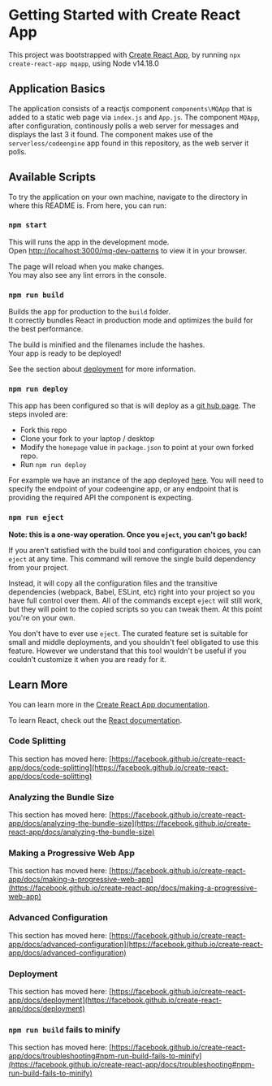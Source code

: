 # Getting Started with Create React App

This project was bootstrapped with [Create React App](https://github.com/facebook/create-react-app), by running `npx create-react-app mqapp`, using Node v14.18.0


## Application Basics

The application consists of a reactjs component `components\MQApp` that is added to a static web page via `index.js` and `App.js`. The component `MQApp`, after configuration, continously polls a web server for messages and displays the last 3 it found. The component makes use of the `serverless/codeengine` app found in this repository, as the web server it polls. 

## Available Scripts

To try the application on your own machine, navigate to the directory in where this README is. From here, you can run:

### `npm start`

This will runs the app in the development mode.\
Open [http://localhost:3000/mq-dev-patterns](http://localhost:3000/mq-dev-patterns) to view it in your browser.

The page will reload when you make changes.\
You may also see any lint errors in the console.


### `npm run build`

Builds the app for production to the `build` folder.\
It correctly bundles React in production mode and optimizes the build for the best performance.

The build is minified and the filenames include the hashes.\
Your app is ready to be deployed!

See the section about [deployment](https://facebook.github.io/create-react-app/docs/deployment) for more information.


### `npm run deploy`

This app has been configured so that is will deploy as a [git hub page](https://create-react-app.dev/docs/deployment/#github-pages). The steps involed are:
* Fork this repo
* Clone your fork to your laptop / desktop
* Modify the `homepage` value in `package.json` to point at your own forked repo.
* Run `npm run deploy` 

For example we have an instance of the app deployed [here](https://chughts.github.io/mq-dev-patterns/). You will need to specify the endpoint of your codeengine app, or any endpoint that is providing the required API the component is expecting.


### `npm run eject`

**Note: this is a one-way operation. Once you `eject`, you can't go back!**

If you aren't satisfied with the build tool and configuration choices, you can `eject` at any time. This command will remove the single build dependency from your project.

Instead, it will copy all the configuration files and the transitive dependencies (webpack, Babel, ESLint, etc) right into your project so you have full control over them. All of the commands except `eject` will still work, but they will point to the copied scripts so you can tweak them. At this point you're on your own.

You don't have to ever use `eject`. The curated feature set is suitable for small and middle deployments, and you shouldn't feel obligated to use this feature. However we understand that this tool wouldn't be useful if you couldn't customize it when you are ready for it.

## Learn More

You can learn more in the [Create React App documentation](https://facebook.github.io/create-react-app/docs/getting-started).

To learn React, check out the [React documentation](https://reactjs.org/).

### Code Splitting

This section has moved here: [https://facebook.github.io/create-react-app/docs/code-splitting](https://facebook.github.io/create-react-app/docs/code-splitting)

### Analyzing the Bundle Size

This section has moved here: [https://facebook.github.io/create-react-app/docs/analyzing-the-bundle-size](https://facebook.github.io/create-react-app/docs/analyzing-the-bundle-size)

### Making a Progressive Web App

This section has moved here: [https://facebook.github.io/create-react-app/docs/making-a-progressive-web-app](https://facebook.github.io/create-react-app/docs/making-a-progressive-web-app)

### Advanced Configuration

This section has moved here: [https://facebook.github.io/create-react-app/docs/advanced-configuration](https://facebook.github.io/create-react-app/docs/advanced-configuration)

### Deployment

This section has moved here: [https://facebook.github.io/create-react-app/docs/deployment](https://facebook.github.io/create-react-app/docs/deployment)

### `npm run build` fails to minify

This section has moved here: [https://facebook.github.io/create-react-app/docs/troubleshooting#npm-run-build-fails-to-minify](https://facebook.github.io/create-react-app/docs/troubleshooting#npm-run-build-fails-to-minify)
